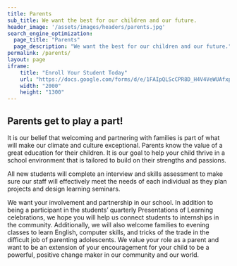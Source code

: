 ```yaml
---
title: Parents
sub_title: We want the best for our children and our future.
header_image: '/assets/images/headers/parents.jpg'
search_engine_optimization:
  page_title: "Parents"
  page_description: "We want the best for our children and our future."
permalink: /parents/
layout: page
iframe:
    title: "Enroll Your Student Today"
    url: "https://docs.google.com/forms/d/e/1FAIpQLScCPR8D_H4V4VeWUAfxphIw5wcd5m5x-9D8ho370429LP2Q3A/viewform?embedded=true"
    width: "2000" 
    height: "1300"
---
```

## Parents get to play a part!
It is our belief that welcoming and partnering with families is part of what will make our climate and culture exceptional. Parents know the value of a great education for their children. It is our goal to help your child thrive in a school environment that is tailored to build on their strengths and passions.

All new students will complete an interview and skills assessment to make sure our staff will effectively meet the needs of each individual as they plan projects and design learning seminars.

We want your involvement and partnership in our school. In addition to being a participant in the students’ quarterly Presentations of Learning celebrations, we hope you will help us connect students to internships in the community.  Additionally, we will also welcome families to evening classes to learn English, computer skills, and tricks of the trade in the difficult job of parenting adolescents. We value your role as a parent and want to be an extension of your encouragement for your child to be a powerful, positive change maker in our community and our world.